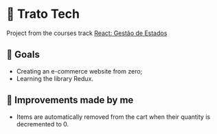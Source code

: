 # 🛒 Trato Tech 

Project from the courses track [React: Gestão de Estados](https://cursos.alura.com.br/formacao-react-gestao-estados)

## 🎯 Goals 

- Creating an e-commerce website from zero;
- Learning the library Redux.

## 🚀 Improvements made by me

- Items are automatically removed from the cart when their quantity is decremented to 0.
